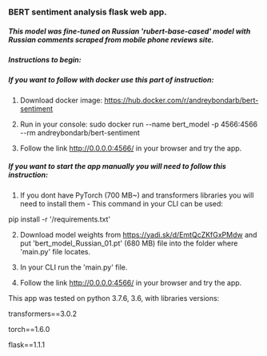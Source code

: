 ### BERT sentiment analysis flask web app. 

##### This model was fine-tuned on Russian 'rubert-base-cased' model with Russian comments scraped from mobile phone reviews site.

##### Instructions to begin:

##### If you want to follow with docker use this part of instruction:

1. Download docker image: https://hub.docker.com/r/andreybondarb/bert-sentiment

2. Run in your console: 
sudo docker run --name bert_model -p 4566:4566 --rm andreybondarb/bert-sentiment

3. Follow the link http://0.0.0.0:4566/ in your browser and try the app.

##### If you want to start the app manually you will need to follow this instruction:

1. If you dont have PyTorch (700 MB~) and transformers libraries you will need to install them - This command in your CLI can be used:

pip install -r '/requirements.txt'

2. Download model weights from https://yadi.sk/d/EmtQcZKfGxPMdw and put 'bert_model_Russian_01.pt' (680 MB) file into the folder where 'main.py' file locates.

3. In your CLI run the 'main.py' file.

4. Follow the link http://0.0.0.0:4566/ in your browser and try the app.

This app was tested on python 3.7.6, 3.6, with libraries versions:

transformers==3.0.2

torch==1.6.0

flask==1.1.1


